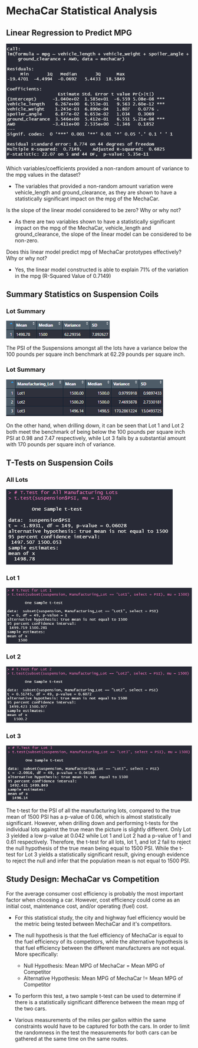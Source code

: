 # MechaCar Statistical Analysis

## Linear Regression to Predict MPG

![Multiple Linear Regression](https://github.com/msshahid21/MechaCar_Statistical_Analysis/blob/main/Images/MLR.png)

Which variables/coefficients provided a non-random amount of variance to the mpg values in the dataset?
- The variables that provided a non-random amount variation were vehicle_length and ground_clearance, as they are shown to have a statistically significant impact on the mpg of the MechaCar.

Is the slope of the linear model considered to be zero? Why or why not?
- As there are two variables shown to have a statistically significant impact on the mpg of the MechaCar, vehicle_length and ground_clearance, the slope of the linear model can be considered to be non-zero.

Does this linear model predict mpg of MechaCar prototypes effectively? Why or why not?
- Yes, the linear model constructed is able to explain 71% of the variation in the mpg (R-Squared Value of 0.7149)

## Summary Statistics on Suspension Coils
### Lot Summary

![Total Summary](https://github.com/msshahid21/MechaCar_Statistical_Analysis/blob/main/Images/TotalSummary.png)

The PSI of the Suspensions amongst all the lots have a variance below the 100 pounds per square inch benchmark at 62.29 pounds per square inch.

### Lot Summary

![Lot Summary](https://github.com/msshahid21/MechaCar_Statistical_Analysis/blob/main/Images/LotSummary.png)

On the other hand, when drilling down, it can be seen that Lot 1 and Lot 2 both meet the benchmark of being below the 100 pounds per square inch PSI at 0.98 and 7.47 respectively, while Lot 3 fails by a substantial amount with 170 pounds per square inch of variance.

## T-Tests on Suspension Coils
### All Lots
![Lot Summary](https://github.com/msshahid21/MechaCar_Statistical_Analysis/blob/main/Images/TTestAll.png)

### Lot 1
![Lot Summary](https://github.com/msshahid21/MechaCar_Statistical_Analysis/blob/main/Images/TTestLot1.png)

### Lot 2
![Lot Summary](https://github.com/msshahid21/MechaCar_Statistical_Analysis/blob/main/Images/TTestLot2.png)

### Lot 3
![Lot Summary](https://github.com/msshahid21/MechaCar_Statistical_Analysis/blob/main/Images/TTestLot3.png)

The t-test for the PSI of all the manufacturing lots, compared to the true mean of 1500 PSI has a p-value of 0.06, which is almost statistically significant. However, when drilling down and performing t-tests for the individual lots against the true mean the picture is slightly different. Only Lot 3 yielded a low p-value at 0.042 while Lot 1 and Lot 2 had a p-value of 1 and 0.61 respectively. Therefore, the t-test for all lots, lot 1, and lot 2 fail to reject the null hypothesis of the true mean being equal to 1500 PSI. While the t-test for Lot 3 yields a statistically significant result, giving enough evidence to reject the null and infer that the population mean is not equal to 1500 PSI.

## Study Design: MechaCar vs Competition
For the average consumer cost efficiency is probably the most important factor when choosing a car. However, cost efficiency could come as an initial cost, maintenance cost, and/or operating (fuel) cost.

- For this statistical study, the city and highway fuel efficiency would be the metric being tested between MechaCar and it's competitors.

- The null hypothesis is that the fuel efficiency of MechaCar is equal to the fuel efficiency of its competitors, while the alternative hypothesis is that fuel efficiency between the different manufacturers are not equal. More specifically:
  - Null Hypothesis: Mean MPG of MechaCar = Mean MPG of Competitor
  - Alternative Hypothesis: Mean MPG of MechaCar != Mean MPG of Competitor

- To perform this test, a two sample t-test can be used to determine if there is a statistically significant difference between the mean mpg of the two cars.

- Various measurements of the miles per gallon within the same constraints would have to be captured for both the cars. In order to limit the randomness in the test the measurements for both cars can be gathered at the same time on the same routes.